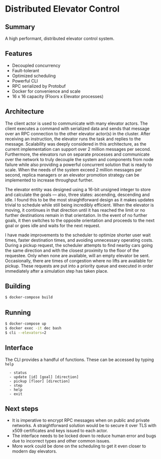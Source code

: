 # Distributed Elevator Control

## Summary
A high performant, distributed elevator control system.

## Features
- Decoupled concurrency
- Fault-tolerant
- Optimized scheduling
- Powerful CLI
- RPC serialized by Protobuf
- Docker for convenience and scale
- 16 x 16 capacity (Floors x Elevator processes)

## Architecture
The client actor is used to communicate with many elevator actors. The client executes a command with serialized data and sends that message over an RPC connection to the other elevator actor(s) in the cluster. After receiving an instruction, the elevator runs the task and replies to the message. Scalability was deeply considered in this architecture, as the current implementation can support over 2 million messages per second. Furthermore, the elevators run on separate processes and communicate over the network to truly decouple the system and components from node failure while also providing a powerful concurrent solution that is ready to scale. When the needs of the system exceed 2 million messages per second, replica managers or an elevator promotion strategy can be implemented to increase throughput further.

The elevator entity was designed using a 16-bit unsigned integer to store and calculate the goals — also, three states: ascending, descending and idle. I found this to be the most straightforward design as it makes updates trivial to schedule while still being incredibly efficient. When the elevator is moving, it continues in that direction until it has reached the limit or no further destinations remain in that orientation. In the event of no further goals, it then switches to the opposite orientation and proceeds to the next goal or goes idle and waits for the next request.

I have made improvements to the scheduler to optimize shorter user wait times, faster destination times, and avoiding unnecessary operating costs. During a pickup request, the scheduler attempts to find nearby cars going the same direction and with the closest proximity to the floor of the requestee. Only when none are available, will an empty elevator be sent. Occasionally, there are times of congestion where no lifts are available for pickup. These requests are put into a priority queue and executed in order immediately after a simulation step has taken place.

## Building
```bash
$ docker-compose build
```

## Running
```bash
$ docker-compose up
$ docker exec -it dec bash
$ cli --elevators=2
```

## Interface
The CLI provides a handful of functions. These can be accessed by typing `help`
```
  - status
  - update [id] [goal] [direction]
  - pickup [floor] [direction]
  - step
  - help
  - exit
```

## Next steps
- It is imperative to encrypt RPC messages when on public and private networks. A straightforward solution would be to secure it over TLS with x509 certificates and keys issued to each actor.
- The interface needs to be locked down to reduce human error and bugs due to incorrect types and other common issues.
- More work could be done on the scheduling to get it even closer to modern day elevators.

